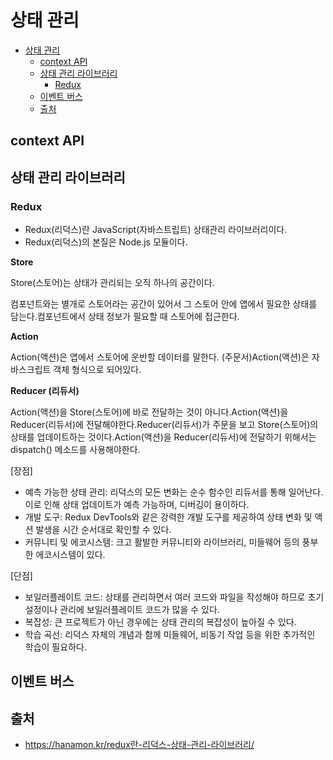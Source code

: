 # 상태 관리

- [상태 관리](#상태-관리)
  - [context API](#context-api)
  - [상태 관리 라이브러리](#상태-관리-라이브러리)
    - [Redux](#redux)
  - [이벤트 버스](#이벤트-버스)
  - [출처](#출처)

## context API

## 상태 관리 라이브러리

### Redux
- Redux(리덕스)란 JavaScript(자바스트립트) 상태관리 라이브러리이다.
- Redux(리덕스)의 본질은 Node.js 모듈이다.

**Store**

Store(스토어)는 상태가 관리되는 오직 하나의 공간이다.

컴포넌트와는 별개로 스토어라는 공간이 있어서 그 스토어 안에 앱에서 필요한 상태를 담는다.컴포넌트에서 상태 정보가 필요할 때 스토어에 접근한다.

**Action**

Action(액션)은 앱에서 스토어에 운반할 데이터를 말한다. (주문서)Action(액션)은 자바스크립트 객체 형식으로 되어있다.

**Reducer (리듀서)**

Action(액션)을 Store(스토어)에 바로 전달하는 것이 아니다.Action(액션)을 Reducer(리듀서)에 전달해야한다.Reducer(리듀서)가 주문을 보고 Store(스토어)의 상태를 업데이트하는 것이다.Action(액션)을 Reducer(리듀서)에 전달하기 위해서는 dispatch() 메소드를 사용해야한다.

[장점]

- 예측 가능한 상태 관리: 리덕스의 모든 변화는 순수 함수인 리듀서를 통해 일어난다. 이로 인해 상태 업데이트가 예측 가능하며, 디버깅이 용이하다.
- 개발 도구: Redux DevTools와 같은 강력한 개발 도구를 제공하여 상태 변화 및 액션 발생을 시간 순서대로 확인할 수 있다.
- 커뮤니티 및 에코시스템: 크고 활발한 커뮤니티와 라이브러리, 미들웨어 등의 풍부한 에코시스템이 있다.

[단점]
- 보일러플레이트 코드: 상태를 관리하면서 여러 코드와 파일을 작성해야 하므로 초기 설정이나 관리에 보일러플레이트 코드가 많을 수 있다.
- 복잡성: 큰 프로젝트가 아닌 경우에는 상태 관리의 복잡성이 높아질 수 있다.
- 학습 곡선: 리덕스 자체의 개념과 함께 미들웨어, 비동기 작업 등을 위한 추가적인 학습이 필요하다.

## 이벤트 버스


## 출처
- https://hanamon.kr/redux란-리덕스-상태-관리-라이브러리/
